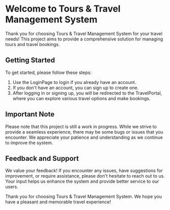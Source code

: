 # Welcome to Tours & Travel Management System

Thank you for choosing Tours & Travel Management System for your travel needs! This project aims to provide a comprehensive solution for managing tours and travel bookings.

## Getting Started

To get started, please follow these steps:
1. Use the LoginPage to login if you already have an account.
2. If you don't have an account, you can sign up to create one.
3. After logging in or signing up, you will be redirected to the TravelPortal, where you can explore various travel options and make bookings.

## Important Note

Please note that this project is still a work in progress. While we strive to provide a seamless experience, there may be some bugs or issues that you encounter. We appreciate your patience and understanding as we continue to improve the system.

## Feedback and Support

We value your feedback! If you encounter any issues, have suggestions for improvement, or require assistance, please don't hesitate to reach out to us. Your input helps us enhance the system and provide better service to our users.

Thank you for choosing Tours & Travel Management System. We hope you have a pleasant and memorable travel experience!
